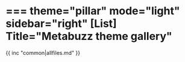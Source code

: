 ===
theme="pillar"
mode="light"
sidebar="right"
[List]
Title="Metabuzz theme gallery"
===

{{ inc "common|allfiles.md" }}



